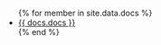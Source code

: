 <ul>
{% for member in site.data.docs %}
  <li>
    <a href="https://github.com/{{ docs.title }}">
      {{ docs.docs }}
    </a>
  </li>
{% end %}
</ul>